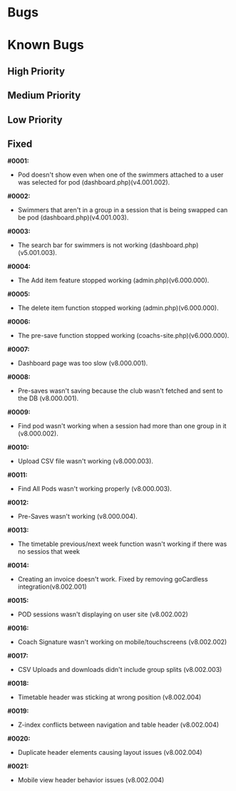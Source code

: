 # Bugs

# Known Bugs

## High Priority


## Medium Priority


## Low Priority


## Fixed

**#0001:**

- Pod doesn't show even when one of the swimmers attached to a user was selected for pod (dashboard.php)(v4.001.002).

**#0002:**

- Swimmers that aren't in a group in a session that is being swapped can be pod (dashboard.php)(v4.001.003).

**#0003:**

- The search bar for swimmers is not working (dashboard.php)(v5.001.003).

**#0004:**

- The Add item feature stopped working (admin.php)(v6.000.000).

**#0005:**

- The delete item function stopped working (admin.php)(v6.000.000).

**#0006:**

- The pre-save function stopped working (coachs-site.php)(v6.000.000).

**#0007:**

- Dashboard page was too slow (v8.000.001).

**#0008:**

- Pre-saves wasn't saving because the club wasn't fetched and sent to the DB (v8.000.001).

**#0009:**

- Find pod wasn't working when a session had more than one group in it (v8.000.002).

**#0010:**

- Upload CSV file wasn't working (v8.000.003).

**#0011:**

- Find All Pods wasn't working properly (v8.000.003).

**#0012:**

- Pre-Saves wasn't working (v8.000.004).

**#0013:**

- The timetable previous/next week function wasn't working if there was no sessios that week

**#0014:**

- Creating an invoice doesn't work. Fixed by removing goCardless integration(v8.002.001)

**#0015:** 
- POD sessions wasn't displaying on user site (v8.002.002)

**#0016:**
- Coach Signature wasn't working on mobile/touchscreens (v8.002.002)

**#0017:** 
- CSV Uploads and downloads didn't include group splits (v8.002.003)

**#0018:**
- Timetable header was sticking at wrong position (v8.002.004)

**#0019:**
- Z-index conflicts between navigation and table header (v8.002.004)

**#0020:**
- Duplicate header elements causing layout issues (v8.002.004)

**#0021:**
- Mobile view header behavior issues (v8.002.004)
